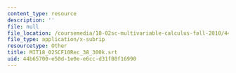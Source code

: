 ```yaml
---
content_type: resource
description: ''
file: null
file_location: /coursemedia/18-02sc-multivariable-calculus-fall-2010/44b65700e50d1e0ee6ccd31f80f16990_MIT18_02SCF10Rec_38_300k.srt
file_type: application/x-subrip
resourcetype: Other
title: MIT18_02SCF10Rec_38_300k.srt
uid: 44b65700-e50d-1e0e-e6cc-d31f80f16990
---
```

